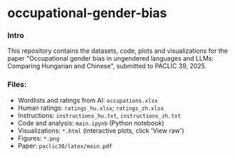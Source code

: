 # occupational-gender-bias

### Intro

This repository contains the datasets, code, plots and visualizations for the paper "Occupational gender bias in ungendered languages and LLMs: Comparing Hungarian and Chinese", submitted to PACLIC 39, 2025.

### Files:
- Wordlists and ratings from AI: `occupations.xlsx`
- Human ratings: `ratings_hu.xlsx`; `ratings_zh.xlsx`
- Instructions: `instructions_hu.txt`, `instructions_zh.txt`
- Code and analysis: `main.ipynb` (Python notebook)
- Visualizations: `*.html` (interactive plots, click 'View raw')
- Figures: `*.png`
- Paper: `paclic30/latex/main.pdf`
